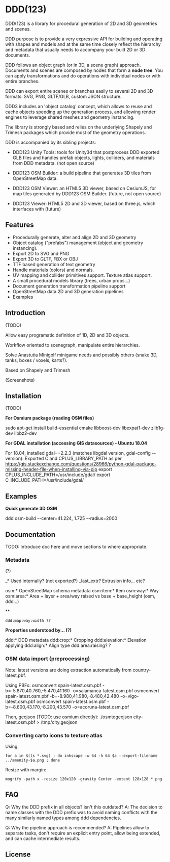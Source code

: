 # DDD(123)

DDD(123) is a library for procedural generation of 2D and 3D geometries and scenes.

DDD purpose is to provide a very expressive API for building and operating with
shapes and models and at the same time closely reflect the hierarchy and metadata
that usually needs to accompany your built 2D or 3D documents.

DDD follows an object graph (or in 3D, a scene graph) approach. Documents and
scenes are composed by nodes that form a **node tree**. You can apply transformations
and do operations with individual nodes or with entire branches.

DDD can export entire scenes or branches easily to several 2D and 3D
formats: SVG, PNG, GLTF/GLB, custom JSON structure.

DDD3 includes an 'object catalog' concept, which allows to reuse and cache objects
speeding up the generation process, and allowing render engines to leverage shared
meshes and geometry instancing.

The library is strongly based and relies on the underlying Shapely and Trimesh
packages which provide most of the geometry operations.

DDD is accompanied by its sibling projects:

- DDD123 Unity Tools: tools for Unity3d that postprocess DDD exported GLB files
  and handles prefab objects, lights, colliders, and materials from DDD metadata.
  (not open source)

- DDD123 OSM Builder: a build pipeline that generates 3D tiles from OpenStreetMap data.

- DDD123 OSM Viewer: an HTML5 3D viewer, based on CesiumJS, for map tiles generated by DDD123 OSM Builder.
  (future, not open source)

- DDD123 Viewer: HTML5 2D and 3D viewer, based on three.js, which interfaces with
  (future)


## Features

- Procedurally generate, alter and align 2D and 3D geometry
- Object catalog ("prefabs") management (object and geometry instancing).
- Export 2D to SVG and PNG
- Export 3D to GLTF, FBX or OBJ
- TTF based generation of text geometry
- Handle materials (colors) and normals.
- UV mapping and collider primitives support. Texture atlas support.
- A small procedural models library (trees, urban props...)
- Document generation transformation pipeline support
- OpenStreetMap data 2D and 3D generation pipelines
- Examples


## Introduction

(TODO)

Allow easy programatic definition of 1D, 2D and 3D objects.

Workflow oriented to scenegraph, manipulate entire hierarchies.

Solve Anastutia Minigolf minigame needs and possibly others (snake 3D, tanks, boxes / voxels, karts?).

Based on Shapely and Trimesh

(Screenshots)


## Installation

(TODO)

**For Osmium package (reading OSM files)**

sudo apt-get install build-essential cmake libboost-dev libexpat1-dev zlib1g-dev libbz2-dev

**For GDAL installation (accessing GIS datasources) - Ubuntu 18.04**

For 18.04, installed gdal==2.2.3 (matches libgdal version, gdal-config --version):
Exported C and CPLUS_LIBRARY_PATH as per https://gis.stackexchange.com/questions/28966/python-gdal-package-missing-header-file-when-installing-via-pip
export CPLUS_INCLUDE_PATH=/usr/include/gdal/
export C_INCLUDE_PATH=/usr/include/gdal/


## Examples

**Quick generate 3D OSM**

ddd osm-build --center=41.224, 1.725 --radius=2000

## Documentation

TODO: Introduce doc here and move sections to where appropriate.

###

### Metadata

(?)

_*		Used internally? (not exported?)
    _last_extr?		Extrusion info... etc?


osm:*		OpenStreetMap schema metadata
    osm:item:*	Item
    osm:way:*	Way
    osm:area:*	Area
    + layer + area/way raised vs base + base_height (osm, ddd...)

**

    ddd:map:way:width ??

**Properties understood by... (?)**

ddd:*	DDD metadata
    ddd:crop:*			Cropping
    ddd:elevation:*		Elevation applying
    ddd:align:*			Align type
    ddd:area:raising?	?

### OSM data import (preprocessing)

Note: latest versions are doing extraction automatically from country-latest.pbf.

Using PBFs:
  osmconvert spain-latest.osm.pbf -b=-5.870,40.760,-5.470,41.160 -o=salamanca-latest.osm.pbf
  osmconvert spain-latest.osm.pbf -b=-8.980,41.980,-8.480,42.480 -o=vigo-latest.osm.pbf
  osmconvert spain-latest.osm.pbf -b=-8.600,43.170,-8.200,43.570 -o=acoruna-latest.osm.pbf

Then, geojson (TODO: use osmium directly):
  ./osmtogeojson city-latest.osm.pbf > /tmp/city.geojson



### Converting carto icons to texture atlas

Using:

    for a in $(ls *.svg) ; do inkscape -w 64 -h 64 $a --export-filename ../amenity-$a.png ; done

Resize with margin:

    mogrify -path x -resize 120x120 -gravity Center -extent 128x128 *.png

## FAQ

Q: Why the DDD prefix in all objects? isn't this outdated?
A: The decision to name classes with the DDD prefix was to avoid naming conflicts with
   the many similarly named types among ddd dependencies.

Q: Why the pipeline approach is recommended?
A: Pipelines allow to separate tasks, don't require an explicit entry point, allow
   being extended, and can cache intermediate results.


## License




